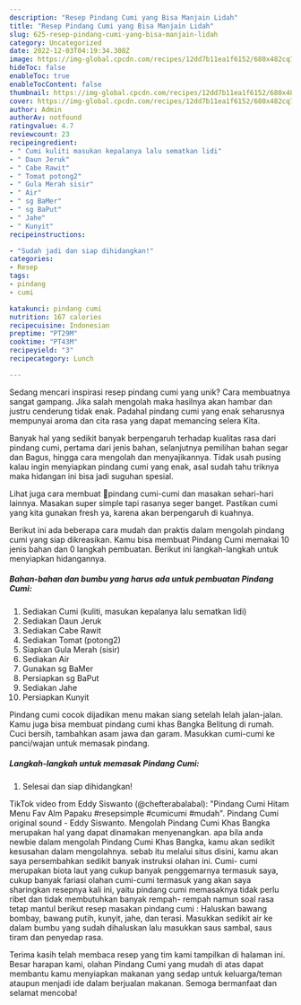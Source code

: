 ```yaml
---
description: "Resep Pindang Cumi yang Bisa Manjain Lidah"
title: "Resep Pindang Cumi yang Bisa Manjain Lidah"
slug: 625-resep-pindang-cumi-yang-bisa-manjain-lidah
category: Uncategorized
date: 2022-12-03T04:19:34.308Z
image: https://img-global.cpcdn.com/recipes/12dd7b11ea1f6152/680x482cq70/pindang-cumi-foto-resep-utama.jpg
hideToc: false
enableToc: true
enableTocContent: false
thumbnail: https://img-global.cpcdn.com/recipes/12dd7b11ea1f6152/680x482cq70/pindang-cumi-foto-resep-utama.jpg
cover: https://img-global.cpcdn.com/recipes/12dd7b11ea1f6152/680x482cq70/pindang-cumi-foto-resep-utama.jpg
author: Admin
authorAv: notfound
ratingvalue: 4.7
reviewcount: 23
recipeingredient:
- " Cumi kuliti masukan kepalanya lalu sematkan lidi"
- " Daun Jeruk"
- " Cabe Rawit"
- " Tomat potong2"
- " Gula Merah sisir"
- " Air"
- " sg BaMer"
- " sg BaPut"
- " Jahe"
- " Kunyit"
recipeinstructions:

- "Sudah jadi dan siap dihidangkan!"
categories:
- Resep
tags:
- pindang
- cumi

katakunci: pindang cumi 
nutrition: 167 calories
recipecuisine: Indonesian
preptime: "PT29M"
cooktime: "PT43M"
recipeyield: "3"
recipecategory: Lunch

---
```





Sedang mencari inspirasi resep pindang cumi yang unik? Cara membuatnya sangat gampang. Jika salah mengolah maka hasilnya akan hambar dan justru cenderung tidak enak. Padahal pindang cumi yang enak seharusnya mempunyai aroma dan cita rasa yang dapat memancing selera Kita.





Banyak hal yang sedikit banyak berpengaruh terhadap kualitas rasa dari pindang cumi, pertama dari jenis bahan, selanjutnya pemilihan bahan segar dan Bagus, hingga cara mengolah dan menyajikannya. Tidak usah pusing kalau ingin menyiapkan pindang cumi yang enak,      asal sudah tahu triknya maka hidangan ini bisa jadi suguhan spesial.














Lihat juga cara membuat 🦑pindang cumi-cumi dan masakan sehari-hari lainnya. Masakan super simple tapi rasanya seger banget. Pastikan cumi yang kita gunakan fresh ya, karena akan berpengaruh di kuahnya.






Berikut ini ada beberapa cara mudah dan praktis dalam mengolah pindang cumi yang siap dikreasikan. Kamu bisa membuat Pindang Cumi memakai 10 jenis bahan dan 0 langkah pembuatan. Berikut ini langkah-langkah untuk menyiapkan hidangannya.

<!--inarticleads1-->

##### Bahan-bahan dan bumbu yang harus ada untuk pembuatan Pindang Cumi:

1. Sediakan  Cumi (kuliti, masukan kepalanya lalu sematkan lidi)
1. Sediakan  Daun Jeruk
1. Sediakan  Cabe Rawit
1. Sediakan  Tomat (potong2)
1. Siapkan  Gula Merah (sisir)
1. Sediakan  Air
1. Gunakan  sg BaMer
1. Persiapkan  sg BaPut
1. Sediakan  Jahe
1. Persiapkan  Kunyit


Pindang cumi cocok dijadikan menu makan siang setelah lelah jalan-jalan. Kamu juga bisa membuat pindang cumi khas Bangka Belitung di rumah. Cuci bersih, tambahkan asam jawa dan garam. Masukkan cumi-cumi ke panci/wajan untuk memasak pindang. 

<!--inarticleads2-->

##### Langkah-langkah untuk memasak Pindang Cumi:


1. Selesai dan siap dihidangkan!

TikTok video from Eddy Siswanto (@chefterabalabal): &#34;Pindang Cumi Hitam Menu Fav Alm Papaku #resepsimple #cumicumi #mudah&#34;. Pindang Cumi original sound - Eddy Siswanto. Mengolah Pindang Cumi Khas Bangka merupakan hal yang dapat dinamakan menyenangkan. apa bila anda newbie dalam mengolah Pindang Cumi Khas Bangka, kamu akan sedikit kesusahan dalam mengolahnya. sebab itu melalui situs disini, kamu akan saya persembahkan sedikit banyak instruksi olahan ini. Cumi- cumi merupakan biota laut yang cukup banyak penggemarnya termasuk saya, cukup banyak fariasi olahan cumi-cumi termasuk yang akan saya sharingkan resepnya kali ini, yaitu pindang cumi memasaknya tidak perlu ribet dan tidak membutuhkan banyak rempah- rempah namun soal rasa tetap mantul berikut resep masakan pindang cumi : Haluskan bawang bombay, bawang putih, kunyit, jahe, dan terasi. Masukkan sedikit air ke dalam bumbu yang sudah dihaluskan lalu masukkan saus sambal, saus tiram dan penyedap rasa. 

Terima kasih telah membaca resep yang tim kami tampilkan di halaman ini. Besar harapan kami, olahan Pindang Cumi yang mudah di atas dapat membantu kamu menyiapkan makanan yang sedap untuk keluarga/teman ataupun menjadi ide dalam berjualan makanan. Semoga bermanfaat dan selamat mencoba!
